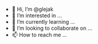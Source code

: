 - 👋 Hi, I’m @glejak
- 👀 I’m interested in ...
- 🌱 I’m currently learning ...
- 💞️ I’m looking to collaborate on ...
- 📫 How to reach me ...

<!---
glejak/glejak is a ✨ special ✨ repository because its `README.md` (this file) appears on your GitHub profile.
You can click the Preview link to take a look at your changes.
--->
